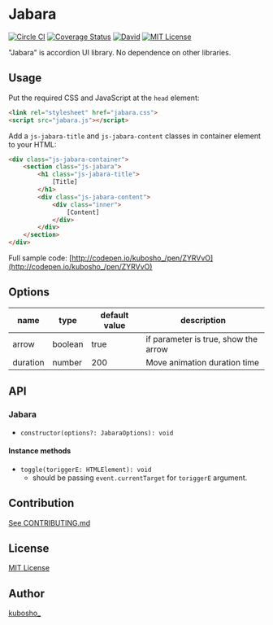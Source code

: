 Jabara
======

[![Circle CI](https://circleci.com/gh/kubosho/jabara.svg?style=svg)](https://circleci.com/gh/kubosho/jabara)
[![Coverage Status](https://img.shields.io/coveralls/kubosho/jabara.svg)](https://coveralls.io/r/kubosho/jabara)
[![David](https://img.shields.io/david/dev/kubosho/jabara.svg)](https://david-dm.org/kubosho/jabara#info=devDependencies)
[![MIT License](http://img.shields.io/badge/license-MIT-green.svg)](https://github.com/kubosho/ano-gakki/blob/master/LICENSE)

"Jabara" is accordion UI library. No dependence on other libraries.

Usage
-----

Put the required CSS and JavaScript at the `head` element:

```html
<link rel="stylesheet" href="jabara.css">
<script src="jabara.js"></script>
```

Add a `js-jabara-title` and `js-jabara-content` classes in container element to your HTML:

```html
<div class="js-jabara-container">
    <section class="js-jabara">
        <h1 class="js-jabara-title">
            [Title]
        </h1>
        <div class="js-jabara-content">
            <div class="inner">
                [Content]
            </div>
        </div>
    </section>
</div>
```

Full sample code: [http://codepen.io/kubosho_/pen/ZYRVvO](http://codepen.io/kubosho_/pen/ZYRVvO)

Options
-------

| name           | type    | default value | description                          |
| -------------- | ------- | ------------- | ------------------------------------ |
| arrow          | boolean | true          | if parameter is true, show the arrow |
| duration       | number  | 200           | Move animation duration time         |

API
---

### Jabara

- `constructor(options?: JabaraOptions): void`

#### Instance methods

- `toggle(toriggerE: HTMLElement): void`
  - should be passing `event.currentTarget` for `toriggerE` argument.

Contribution
------------

[See CONTRIBUTING.md](CONTRIBUTING.md)

License
-------

[MIT License](LICENSE)

Author
------

[kubosho_](https://github.com/kubosho)
